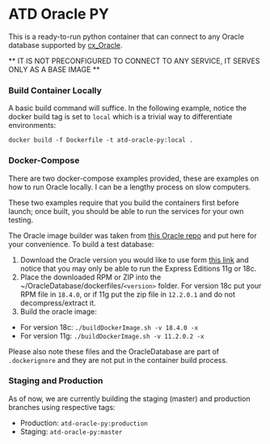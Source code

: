 # ATD Oracle PY

This is a ready-to-run python container that can connect to any Oracle database supported by [cx_Oracle](https://cx-oracle.readthedocs.io/en/latest/user_guide/introduction.html). 

** IT IS NOT PRECONFIGURED TO CONNECT TO ANY SERVICE, IT SERVES ONLY AS A BASE IMAGE **

### Build Container Locally

A basic build command will suffice. In the following example, notice
the docker build tag is set to `local` which is a trivial way to 
differentiate environments:

```
docker build -f Dockerfile -t atd-oracle-py:local .
```

### Docker-Compose

There are two docker-compose examples provided, these are examples on
how to run Oracle locally. I can be a lengthy process on slow computers.

These two examples require that you build the containers first before
launch; once built, you should be able to run the services for your own
testing.

The Oracle image builder was taken from [this Oracle repo](https://github.com/oracle/docker-images/tree/master/OracleDatabase/SingleInstance) 
and put here for your convenience. To build a test database:

1. Download the Oracle version you would like to use form [this link](https://www.oracle.com/database/technologies/oracle-database-software-downloads.html)
and notice that you may only be able to run the Express Editions 11g or 18c.
2. Place the downloaded RPM or ZIP into the ~/OracleDatabase/dockerfiles/`<version>` folder.
For version 18c put your RPM file in `18.4.0`, or if 11g put the zip file in `12.2.0.1` and do not decompress/extract it.
3. Build the oracle image:
- For version 18c: `./buildDockerImage.sh -v 18.4.0 -x`
- For version 11g: `./buildDockerImage.sh -v 11.2.0.2 -x` 

 
Please also note these files and the OracleDatabase are part of `.dockerignore` and they
are not put in the container build process.

### Staging and Production

As of now, we are currently building the staging (master) and production branches using respective tags:
- Production: `atd-oracle-py:production`
- Staging: `atd-oracle-py:master`

 

